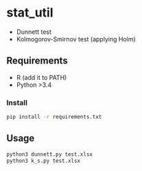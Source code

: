 # stat\_util
* Dunnett test
* Kolmogorov-Smirnov test (applying Holm)

## Requirements
* R (add it to PATH)
* Python >3.4

### Install
```sh
pip install -r requirements.txt
```

## Usage
```sh
python3 dunnett.py test.xlsx
python3 k_s.py test.xlsx
```
